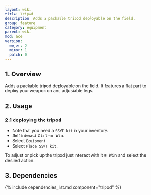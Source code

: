 ```yaml
---
layout: wiki
title: Tripod
description: Adds a packable tripod deployable on the field.
group: feature
category: equipment
parent: wiki
mod: ace
version:
  major: 3
  minor: 1
  patch: 0
---
```


## 1. Overview

Adds a packable tripod deployable on the field. It features a flat part to deploy your weapon on and adjustable legs.

## 2. Usage

### 2.1 deploying the tripod
- Note that you need a `SSWT kit` in your inventory.
- Self interact <kbd>Ctrl</kbd>+<kbd>⊞&nbsp;Win</kbd>.
- Select `Equipment`
- Select `Place SSWT kit`.

To adjust or pick up the tripod just interact with it <kbd>⊞&nbsp;Win</kbd> and select the desired action.

## 3. Dependencies

{% include dependencies_list.md component="tripod" %}
